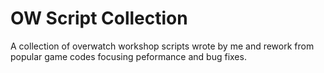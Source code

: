 # OW Script Collection
A collection of overwatch workshop scripts wrote by me and rework from popular game codes focusing peformance and bug fixes.


